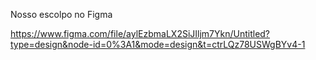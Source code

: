 Nosso escolpo no Figma

https://www.figma.com/file/aylEzbmaLX2SiJIljm7Ykn/Untitled?type=design&node-id=0%3A1&mode=design&t=ctrLQz78USWgBYv4-1 
